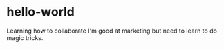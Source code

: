 # hello-world
Learning how to collaborate
I'm good at marketing but need to learn to do magic tricks.
